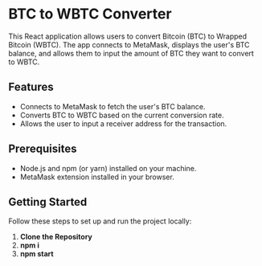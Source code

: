 # BTC to WBTC Converter

This React application allows users to convert Bitcoin (BTC) to Wrapped Bitcoin (WBTC). The app connects to MetaMask, displays the user's BTC balance, and allows them to input the amount of BTC they want to convert to WBTC.

## Features

- Connects to MetaMask to fetch the user's BTC balance.
- Converts BTC to WBTC based on the current conversion rate.
- Allows the user to input a receiver address for the transaction.

## Prerequisites

- Node.js and npm (or yarn) installed on your machine.
- MetaMask extension installed in your browser.

## Getting Started

Follow these steps to set up and run the project locally:

1. **Clone the Repository**
2. **npm i**
3. **npm start**

